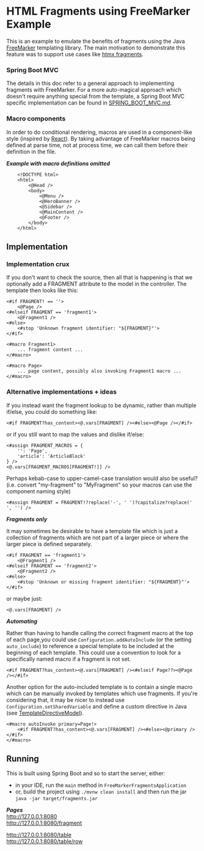 # HTML Fragments using FreeMarker Example

This is an example to emulate the benefits of fragments using the Java [FreeMarker](https://freemarker.apache.org)
templating library. The main motivation to demonstrate this feature was to support use cases like
[htmx fragments](https://htmx.org/essays/template-fragments/).


### Spring Boot MVC

The details in this doc refer to a general approach to implementing fragments with FreeMarker.
For a more auto-magical approach which doesn't require anything special from the template,
a Spring Boot MVC specific implementation can be found in [SPRING_BOOT_MVC.md](SPRING_BOOT_MVC.md).


### Macro components

In order to do conditional rendering, macros are used in a component-like style
(inspired by [React](https://react.dev)). 
By taking advantage of FreeMarker macros being defined at parse time, not at process time,
we can call them before their definition in the file.

***Example with macro definitions omitted***
```freemarker
    <!DOCTYPE html>
    <html>
    	<@Head />
    	<body>
    	    <@Menu />
    	    <@HeroBanner />
    	    <@Sidebar />
    	    <@MainContent />
    	    <@Footer />
    	</body>
    </html>
```


## Implementation

### Implementation crux

If you don't want to check the source, then all that is happening is that we optionally
add a FRAGMENT attribute to the model in the controller. The template then looks like this:
```freemarker
<#if FRAGMENT! == ''>
    <@Page />
<#elseif FRAGMENT == 'fragment1'>
    <@Fragment1 />
<#else>
    <#stop 'Unknown fragment identifier: "${FRAGMENT}"'>
</#if>

<#macro Fragment1>
    ... fragment content ...
</#macro>

<#macro Page>
    ... page content, possibly also invoking Fragment1 macro ...
</#macro>
```


### Alternative implementations + ideas

If you instead want the fragment lookup to be dynamic, rather than multiple if/else, you could do something like:
```freemarker
<#if FRAGMENT?has_content><@.vars[FRAGMENT] /><#else><@Page /></#if>
```
or if you still want to map the values and dislike if/else:
```freemarker
<#assign FRAGMENT_MACROS = {
    '': 'Page',
    'article': 'ArticleBlock'
} />
<@.vars[FRAGMENT_MACROS[FRAGMENT!]] />
```
Perhaps kebab-case to upper-camel-case translation would also be useful?  
(i.e. convert "my-fragment" to "MyFragment" so your macros can use the component naming style)
```freemarker
<#assign FRAGMENT = FRAGMENT!?replace('-', ' ')?capitalize?replace(' ', '') />
```

***Fragments only***

It may sometimes be desirable to have a template file which is just a collection of fragments
which are not part of a larger piece or where the larger piece is defined separately.  
```freemarker
<#if FRAGMENT == 'fragment1'>
    <@Fragment1 />
<#elseif FRAGMENT == 'fragment2'>
    <@Fragment2 />
<#else>
    <#stop 'Unknown or missing fragment identifier: "${FRAGMENT}"'>
</#if>
```
or maybe just:
```freemarker
<@.vars[FRAGMENT] />
```

***Automating***  

Rather than having to handle calling the correct fragment macro at the top of each page,you could use
`Configuration.addAutoInclude` (or the setting `auto_include`) to reference a special template to be included at the
beginning of each template. This could use a convention to look for a specifically named macro if a fragment is 
not set.
```freemarker
<#if FRAGMENT?has_content><@.vars[FRAGMENT] /><#elseif Page??><@Page /></#if>
```
Another option for the auto-included template is to contain a single macro which can be manually invoked by templates
which use fragments. If you're considering that, it may be nicer to instead use `Configuration.setSharedVariable`
and define a custom directive in Java
(see [TemplateDirectiveModel](https://freemarker.apache.org/docs/pgui_datamodel_directive.html)).
```freemarker
<#macro autoInvoke primary=Page!>
    <#if FRAGMENT?has_content><@.vars[FRAGMENT] /><#else><@primary /></#if>
</#macro>
```

## Running

This is built using Spring Boot and so to start the server, either:
- in your IDE, run the `main` method in `FreeMarkerFragmentsApplication`
- or, build the project using `./mvnw clean install` and then run the jar `java -jar target/fragments.jar`

***Pages***  
http://127.0.0.1:8080  
http://127.0.0.1:8080/fragment

http://127.0.0.1:8080/table  
http://127.0.0.1:8080/table/row  